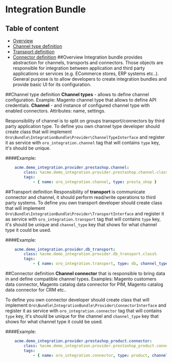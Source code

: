 Integration Bundle
========
Table of content
-----------------
- [Overview](#overview)
- [Channel type definition](#channel-type-definition)
- [Transport definition](#transport-definition)
- [Connector definition](#connector-definition)
##Overview
Integration bundle provides abstraction for channels, transports and connectors. Those objects are responsible for integration between application and third party applications or services (e.g. ECommerce stores, ERP systems etc..).
General purpose is to allow developers to create integration bundles and provide basic UI for its configuration.

##Channel type definition
**Channel types** - allows to define channel configuration. Example: Magento channel type that allows to define API credentials.
**Channel** - and instance of configured channel type with enabled connectors. Attributes: name, settings.

Responsibility of channel is to split on groups transport/connectors by third party application type.
To define you own channel type developer should create class that will implement `Oro\Bundle\IntegrationBundle\Provider\ChannelTypeInterface` and register it as service with `oro_integration.channel` tag that will contains `type` key, it's should be unique.

####Example:
``` yaml
    acme.demo_integration.provider.prestashop.channel:
        class: %acme.demo_integration.provider.prestashop.channel.class%
        tags:
            - { name: oro_integration.channel, type: presta_shop }
```

##Transport definition
Responsibility of **transport** is communicate connector and channel, it should perform read/write operations to third party systems.
To define you own transport developer should create class that will implement `Oro\Bundle\IntegrationBundle\Provider\TransportInterface` and register it as service with `oro_integration.transport` tag that will contains `type` key, it's should be unique and `channel_type` key that shows for what channel type it could be used.

####Example:
``` yaml
    acme.demo_integration.provider.db_transport:
        class: %acme.demo_integration.provider.db_transport.class%
        tags:
            - { name: oro_integration.transport, type: db, channel_type: presta_shop }
```

##Connector definition
**Channel connector** that is responsible to bring data in and define compatible channel types. Examples: Magento customers data connector, Magento catalog data connector for PIM, Magento catalog data connector for CRM etc..

To define you own connector developer should create class that will implement `Oro\Bundle\IntegrationBundle\Provider\ConnectorInterface` and register it as service with `oro_integration.connector` tag that will contains `type` key, it's should be unique for the channel and `channel_type` key that shows for what channel type it could be used.

####Example:
``` yaml
    acme.demo_integration.provider.prestashop_product.connector:
        class: %acme.demo_integration.provider.prestashop_product.connector.class%
        tags:
            - { name: oro_integration.connector, type: product, channel_type: presta_shop }
```
